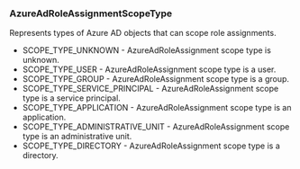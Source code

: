 ### AzureAdRoleAssignmentScopeType
Represents types of Azure AD objects that can scope role assignments.

- SCOPE_TYPE_UNKNOWN - AzureAdRoleAssignment scope type is unknown.
- SCOPE_TYPE_USER - AzureAdRoleAssignment scope type is a user.
- SCOPE_TYPE_GROUP - AzureAdRoleAssignment scope type is a group.
- SCOPE_TYPE_SERVICE_PRINCIPAL - AzureAdRoleAssignment scope type is a service principal.
- SCOPE_TYPE_APPLICATION - AzureAdRoleAssignment scope type is an application.
- SCOPE_TYPE_ADMINISTRATIVE_UNIT - AzureAdRoleAssignment scope type is an administrative unit.
- SCOPE_TYPE_DIRECTORY - AzureAdRoleAssignment scope type is a directory.
